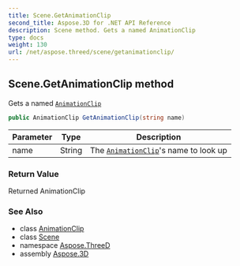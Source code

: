 ```yaml
---
title: Scene.GetAnimationClip
second_title: Aspose.3D for .NET API Reference
description: Scene method. Gets a named AnimationClip
type: docs
weight: 130
url: /net/aspose.threed/scene/getanimationclip/
---
```

## Scene.GetAnimationClip method

Gets a named [`AnimationClip`](../../../aspose.threed.animation/animationclip/)

```csharp
public AnimationClip GetAnimationClip(string name)
```

| Parameter | Type | Description |
| --- | --- | --- |
| name | String | The [`AnimationClip`](../../../aspose.threed.animation/animationclip/)'s name to look up |

### Return Value

Returned AnimationClip

### See Also

* class [AnimationClip](../../../aspose.threed.animation/animationclip/)
* class [Scene](../)
* namespace [Aspose.ThreeD](../../../aspose.threed/)
* assembly [Aspose.3D](../../../)


